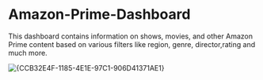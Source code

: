 # Amazon-Prime-Dashboard
This dashboard contains information on shows, movies, and other Amazon Prime content based on various filters like region, genre, director,rating and much more.

![{CCB32E4F-1185-4E1E-97C1-906D41371AE1}](https://github.com/user-attachments/assets/16905b58-8c5e-452d-ae3a-6f12f55edad8)
